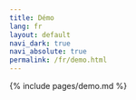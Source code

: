 ```yaml
---
title: Démo
lang: fr
layout: default
navi_dark: true
navi_absolute: true
permalink: /fr/demo.html
---
```


{% include pages/demo.md %}
